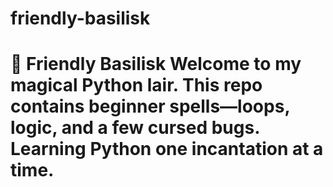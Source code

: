 # friendly-basilisk
# 🐍 Friendly Basilisk  Welcome to my magical Python lair.   This repo contains beginner spells—loops, logic, and a few cursed bugs.   Learning Python one incantation at a time.
